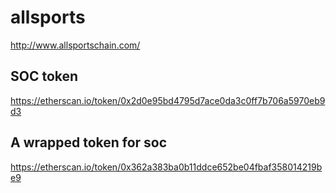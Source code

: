 # allsports
http://www.allsportschain.com/ 

## SOC token
https://etherscan.io/token/0x2d0e95bd4795d7ace0da3c0ff7b706a5970eb9d3

## A wrapped token for soc
https://etherscan.io/token/0x362a383ba0b11ddce652be04fbaf358014219be9

